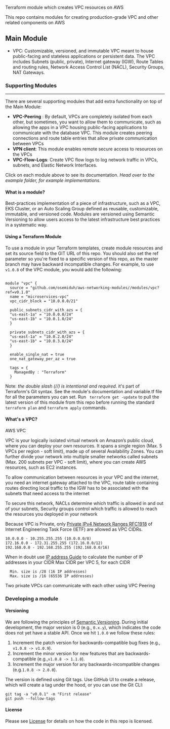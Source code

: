 Terraform module which creates VPC resources on AWS

This repo contains modules for creating production-grade VPC and other related components on AWS

## Main Module

* VPC: Customizable, versioned, and immutable VPC meant to house public-facing and stateless applications or persistent data. The VPC includes Subnets (public, private), Internet gateway (IGW), Route Tables and routing rules, Network Access Control List (NACL), Security Groups, NAT Gateways.



### Supporting Modules
---
There are several supporting modules that add extra functionality on top of the Main Module:

* **VPC-Peering** : By default, VPCs are completely isolated from each other, but sometimes, you want to allow them to communicate, such as allowing the apps in a  VPC housing public-facing applications to communicate with the database VPC. This module creates peering connections and route table entries that allow private communication between VPCs
* **VPN client**: This module enables remote secure access to resources on the VPCs
* **VPC-Flow-Logs**: Create VPC flow logs to log network traffic in VPCs, subnets, and Elastic Network Interfaces.

Click on each module above to see its documentation. *Head over to the example folder, for example implementations*.

#### What is a module?

Best-practices implementation of a piece of infrastructure, such as a VPC, EKS Cluster, or an Auto Scaling Group defined as reusable, customizable, immutable, and versioned code. Modules are versioned using Semantic Versioning to allow users access to the latest infrastructure best practices in a systematic way.

#### Using a Terraform Module
To use a module in your Terraform templates, create module resources and set its source field to the GIT URL of this repo. You should also set the ref parameter so you're fixed to a specific version of this repo, as the master branch may have backward incompatible changes. For example, to use <code>v1.0.8</code> of the VPC module, you would add the following:

```

module "vpc" {
  source = "github.com/osemiduh/aws-networking-modules//modules/vpc?ref=v0.1.0"
  name = "microservices-vpc"
  vpc_cidr_block = "10.0.0.0/21"

  public_subnets_cidr_with_azs = {
  "us-east-1a" = "10.0.0.0/24"
  "us-east-1b" = "10.0.1.0/24"
  }

  private_subnets_cidr_with_azs = {
  "us-east-1a" = "10.0.2.0/24"
  "us-east-1b" = "10.0.3.0/24"
  }
  
  enable_single_nat = true
  one_nat_gateway_per_az = true

  tags = {
    ManagedBy : "Terraform" 
  } 

```

Note: *the double slash (//) is intentional and required*. it's part of Terraform's Git syntax. See the module's documentation and variable.tf file for all the parameters you can set. Run ` terraform get -update` to pull the latest version of this module from this repo before running the standard ` terraform plan ` and ` terraform apply ` commands.

#### What's a VPC?

AWS VPC

VPC is your logically isolated virtual network on Amazon’s public cloud, where you can deploy your own resources. It spans a single region (Max. 5 VPCs per region - soft limit), made up of several Availability Zones. You can further divide your network into multiple smaller networks called subnets (Max. 200 subnets per VPC - soft limit), where you can create AWS resources, such as EC2 instances.

To allow communication between resources in your VPC and the internet, you need an internet gateway attached to the VPC, route table containing routes directing local traffic to the IGW has to be associated with the subnets that need access to the internet

To secure this network, NACLs determine which traffic is allowed in and out of your subnets, Security groups control which traffic is allowed to reach the resources you deployed in your network

Because VPC is Private, only [Private IPv4 Network Ranges RFC1918](https://datatracker.ietf.org/doc/html/rfc1918) of Internet Engineering Task Force (IETF) are allowed as VPC CIDRs.
```
10.0.0.0 - 10.255.255.255 (10.0.0.0/8)
172.16.0.0 - 172.31.255.255 (172.16.0.0/12)
192.168.0.0 - 192.168.255.255 (192.168.0.0/16)

```

When in doubt use [IP address Guide](www.ipaddressguide.com/cidr) to calculate the number of IP addresses in your CIDR
Max CIDR per VPC 5, for each CIDR
```
  Min. size is /28 (16 IP addresses)
  Max. size is /16 (65536 IP addresses)
```
Two private VPCs can communicate with each other using VPC Peering

### Developing a module

#### Versioning
We are following the principles of [Semantic Versioning](https://semver.org/). During initial development, the major version is 0 (e.g., `0.x.y`), which indicates the code does not yet have a stable API. Once we hit `1.0.0` we follow these rules:
1. Increment the patch version for backwards-compatible bug fixes (e.g., `v1.0.8 -> v1.0.9`).
2. Increment the minor version for new features that are backwards-compatible (e.g.,`v1.0.8 -> 1.1.0`).
3. Increment the major version for any backwards-incompatible changes (e.g.`1.0.8 -> 2.0.0`).

The version is defined using Git tags. Use GitHub UI to create a release, which will create a tag under the hood, or you can use the Git CLI:

```
git tag -a "v0.0.1" -m "First release"
git push --follow-tags

```


#### License
Please see [License](https://github.com/osemiduh/aws-networking-modules/blob/main/LICENSE) for details on how the code in this repo is licensed.
